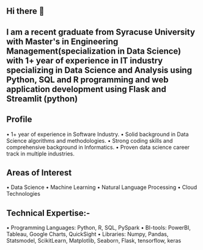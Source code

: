 ## Hi there 👋
## I am a recent graduate from Syracuse University with Master's in Engineering Management(specialization in Data Science) with 1+ year of experience in IT industry specializing in Data Science and Analysis using Python, SQL and R programming and web application development using Flask and Streamlit (python)

## Profile
• 1+ year of experience in Software Industry.
• Solid background in Data Science algorithms and methodologies.
• Strong coding skills and comprehensive background in Informatics.
• Proven data science career track in multiple industries.

## Areas of Interest
• Data Science
• Machine Learning
• Natural Language Processing
• Cloud Technologies

## Technical Expertise:-
• Programming Languages: Python, R, SQL, PySpark
• BI-tools: PowerBI, Tableau, Google Charts, QuickSight
• Libraries: Numpy, Pandas, Statsmodel, ScikitLearn, Matplotlib, Seaborn, Flask,
tensorflow, keras


